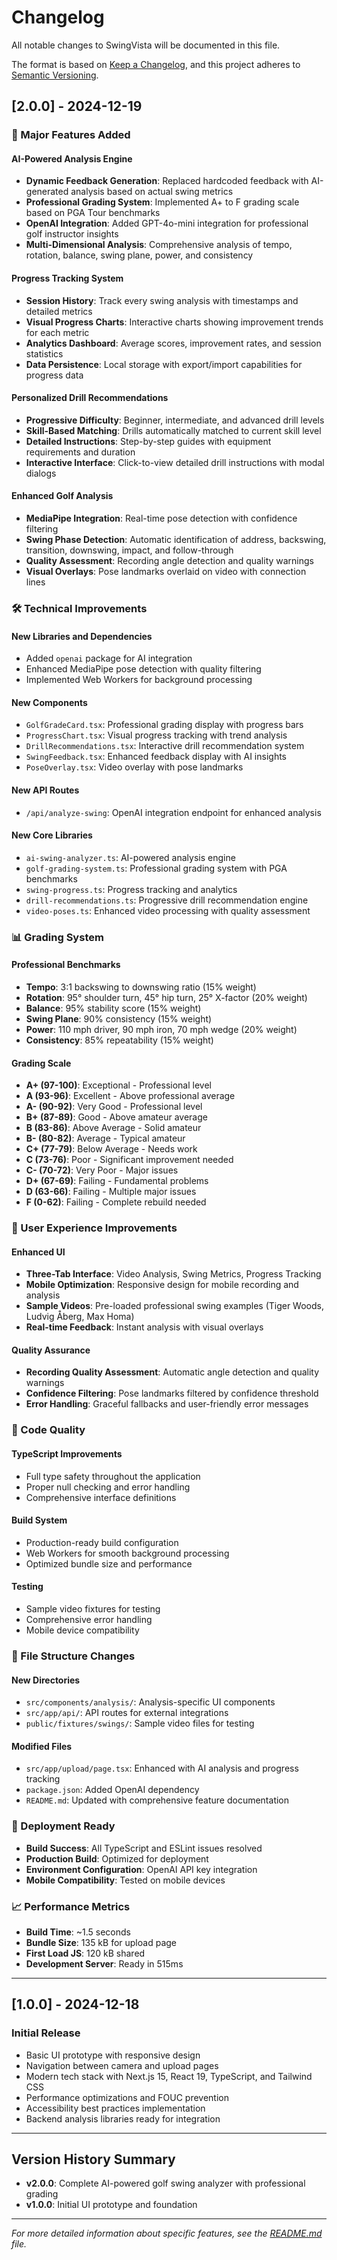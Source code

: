 # Changelog

All notable changes to SwingVista will be documented in this file.

The format is based on [Keep a Changelog](https://keepachangelog.com/en/1.0.0/),
and this project adheres to [Semantic Versioning](https://semver.org/spec/v2.0.0.html).

## [2.0.0] - 2024-12-19

### 🚀 Major Features Added

#### AI-Powered Analysis Engine
- **Dynamic Feedback Generation**: Replaced hardcoded feedback with AI-generated analysis based on actual swing metrics
- **Professional Grading System**: Implemented A+ to F grading scale based on PGA Tour benchmarks
- **OpenAI Integration**: Added GPT-4o-mini integration for professional golf instructor insights
- **Multi-Dimensional Analysis**: Comprehensive analysis of tempo, rotation, balance, swing plane, power, and consistency

#### Progress Tracking System
- **Session History**: Track every swing analysis with timestamps and detailed metrics
- **Visual Progress Charts**: Interactive charts showing improvement trends for each metric
- **Analytics Dashboard**: Average scores, improvement rates, and session statistics
- **Data Persistence**: Local storage with export/import capabilities for progress data

#### Personalized Drill Recommendations
- **Progressive Difficulty**: Beginner, intermediate, and advanced drill levels
- **Skill-Based Matching**: Drills automatically matched to current skill level
- **Detailed Instructions**: Step-by-step guides with equipment requirements and duration
- **Interactive Interface**: Click-to-view detailed drill instructions with modal dialogs

#### Enhanced Golf Analysis
- **MediaPipe Integration**: Real-time pose detection with confidence filtering
- **Swing Phase Detection**: Automatic identification of address, backswing, transition, downswing, impact, and follow-through
- **Quality Assessment**: Recording angle detection and quality warnings
- **Visual Overlays**: Pose landmarks overlaid on video with connection lines

### 🛠️ Technical Improvements

#### New Libraries and Dependencies
- Added `openai` package for AI integration
- Enhanced MediaPipe pose detection with quality filtering
- Implemented Web Workers for background processing

#### New Components
- `GolfGradeCard.tsx`: Professional grading display with progress bars
- `ProgressChart.tsx`: Visual progress tracking with trend analysis
- `DrillRecommendations.tsx`: Interactive drill recommendation system
- `SwingFeedback.tsx`: Enhanced feedback display with AI insights
- `PoseOverlay.tsx`: Video overlay with pose landmarks

#### New API Routes
- `/api/analyze-swing`: OpenAI integration endpoint for enhanced analysis

#### New Core Libraries
- `ai-swing-analyzer.ts`: AI-powered analysis engine
- `golf-grading-system.ts`: Professional grading system with PGA benchmarks
- `swing-progress.ts`: Progress tracking and analytics
- `drill-recommendations.ts`: Progressive drill recommendation engine
- `video-poses.ts`: Enhanced video processing with quality assessment

### 📊 Grading System

#### Professional Benchmarks
- **Tempo**: 3:1 backswing to downswing ratio (15% weight)
- **Rotation**: 95° shoulder turn, 45° hip turn, 25° X-factor (20% weight)
- **Balance**: 95% stability score (15% weight)
- **Swing Plane**: 90% consistency (15% weight)
- **Power**: 110 mph driver, 90 mph iron, 70 mph wedge (20% weight)
- **Consistency**: 85% repeatability (15% weight)

#### Grading Scale
- **A+ (97-100)**: Exceptional - Professional level
- **A (93-96)**: Excellent - Above professional average
- **A- (90-92)**: Very Good - Professional level
- **B+ (87-89)**: Good - Above amateur average
- **B (83-86)**: Above Average - Solid amateur
- **B- (80-82)**: Average - Typical amateur
- **C+ (77-79)**: Below Average - Needs work
- **C (73-76)**: Poor - Significant improvement needed
- **C- (70-72)**: Very Poor - Major issues
- **D+ (67-69)**: Failing - Fundamental problems
- **D (63-66)**: Failing - Multiple major issues
- **F (0-62)**: Failing - Complete rebuild needed

### 🎯 User Experience Improvements

#### Enhanced UI
- **Three-Tab Interface**: Video Analysis, Swing Metrics, Progress Tracking
- **Mobile Optimization**: Responsive design for mobile recording and analysis
- **Sample Videos**: Pre-loaded professional swing examples (Tiger Woods, Ludvig Åberg, Max Homa)
- **Real-time Feedback**: Instant analysis with visual overlays

#### Quality Assurance
- **Recording Quality Assessment**: Automatic angle detection and quality warnings
- **Confidence Filtering**: Pose landmarks filtered by confidence threshold
- **Error Handling**: Graceful fallbacks and user-friendly error messages

### 🔧 Code Quality

#### TypeScript Improvements
- Full type safety throughout the application
- Proper null checking and error handling
- Comprehensive interface definitions

#### Build System
- Production-ready build configuration
- Web Workers for smooth background processing
- Optimized bundle size and performance

#### Testing
- Sample video fixtures for testing
- Comprehensive error handling
- Mobile device compatibility

### 📁 File Structure Changes

#### New Directories
- `src/components/analysis/`: Analysis-specific UI components
- `src/app/api/`: API routes for external integrations
- `public/fixtures/swings/`: Sample video files for testing

#### Modified Files
- `src/app/upload/page.tsx`: Enhanced with AI analysis and progress tracking
- `package.json`: Added OpenAI dependency
- `README.md`: Updated with comprehensive feature documentation

### 🚀 Deployment Ready

- **Build Success**: All TypeScript and ESLint issues resolved
- **Production Build**: Optimized for deployment
- **Environment Configuration**: OpenAI API key integration
- **Mobile Compatibility**: Tested on mobile devices

### 📈 Performance Metrics

- **Build Time**: ~1.5 seconds
- **Bundle Size**: 135 kB for upload page
- **First Load JS**: 120 kB shared
- **Development Server**: Ready in 515ms

---

## [1.0.0] - 2024-12-18

### Initial Release
- Basic UI prototype with responsive design
- Navigation between camera and upload pages
- Modern tech stack with Next.js 15, React 19, TypeScript, and Tailwind CSS
- Performance optimizations and FOUC prevention
- Accessibility best practices implementation
- Backend analysis libraries ready for integration

---

## Version History Summary

- **v2.0.0**: Complete AI-powered golf swing analyzer with professional grading
- **v1.0.0**: Initial UI prototype and foundation

---

*For more detailed information about specific features, see the [README.md](./README.md) file.*